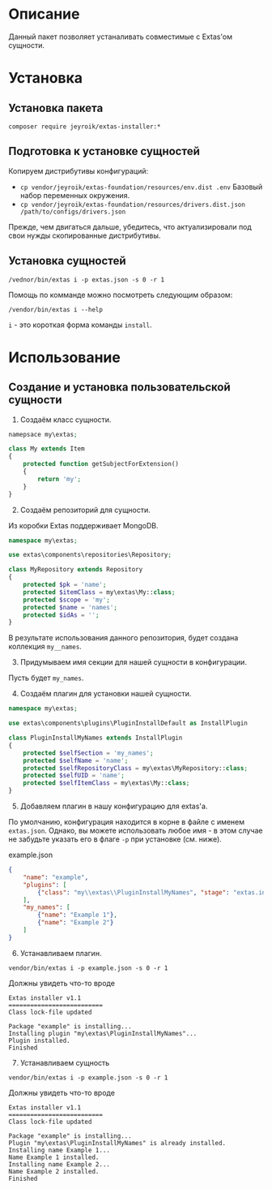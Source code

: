 # Описание

Данный пакет позволяет устаналивать совместимые с Extas'ом сущности.

# Установка

## Установка пакета

`composer require jeyroik/extas-installer:*`

## Подготовка к установке сущностей

Копируем дистрибутивы конфигураций:

- `cp vendor/jeyroik/extas-foundation/resources/env.dist .env` Базовый набор переменных окружения.
- `cp vendor/jeyroik/extas-foundation/resources/drivers.dist.json /path/to/configs/drivers.json`

Прежде, чем двигаться дальше, убедитесь, что актуализировали под свои нужды скопированные дистрибутивы.

## Установка сущностей

`/vednor/bin/extas i -p extas.json -s 0 -r 1`

Помощь по комманде можно посмотреть следующим образом:

`/vendor/bin/extas i --help`

`i` - это короткая форма команды `install`.

# Использование

## Создание и установка пользовательской сущности

1. Создаём класс сущности.

```php
namepsace my\extas;

class My extends Item
{
    protected function getSubjectForExtension()
    {
        return 'my';
    }
}
```

2. Создаём репозиторий для сущности.

Из коробки Extas поддерживает MongoDB.

```php
namespace my\extas;

use extas\components\repositories\Repository;

class MyRepository extends Repository
{
    protected $pk = 'name';
    protected $itemClass = my\extas\My::class;
    protected $scope = 'my';
    protected $name = 'names';
    protected $idAs = '';
}
```

В результате использования данного репозитория, будет создана коллекция `my__names`.

3. Придумываем имя секции для нашей сущности в конфигурации.

Пусть будет `my_names`.

4. Создаём плагин для установки нашей сущности.

```php
namespace my\extas;

use extas\components\plugins\PluginInstallDefault as InstallPlugin

class PluginInstallMyNames extends InstallPlugin
{
    protected $selfSection = 'my_names';
    protected $selfName = 'name';
    protected $selfRepositoryClass = my\extas\MyRepository::class;
    protected $selfUID = 'name';
    protected $selfItemClass = my\extas\My::class;
}
```

5. Добавляем плагин в нашу конфигурацию для extas'a.

По умолчанию, конфигурация находится в корне в файле с именем `extas.json`.
Однако, вы можете использовать любое имя - в этом случае не забудьте указать его в флаге `-p` при установке (см. ниже).

example.json
```json
{
    "name": "example",
    "plugins": [
        {"class": "my\\extas\\PluginInstallMyNames", "stage": "extas.install"}
    ],
    "my_names": [
        {"name": "Example 1"},
        {"name": "Example 2"}
    ]
}
```

6. Устанавливаем плагин.

`vendor/bin/extas i -p example.json -s 0 -r 1`

Должны увидеть что-то вроде

```
Extas installer v1.1
==========================
Class lock-file updated

Package "example" is installing...
Installing plugin "my\extas\PluginInstallMyNames"...
Plugin installed.
Finished
```

7. Устанавливаем сущность

`vendor/bin/extas i -p example.json -s 0 -r 1`

Должны увидеть что-то вроде

```
Extas installer v1.1
==========================
Class lock-file updated

Package "example" is installing...
Plugin "my\extas\PluginInstallMyNames" is already installed.
Installing name Example 1...
Name Example 1 installed.
Installing name Example 2...
Name Example 2 installed.
Finished
```